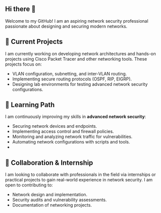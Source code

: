 ## Hi there 👋
Welcome to my GitHub! I am an aspiring network security professional passionate about designing and securing modern networks.
## 🔭 Current Projects
I am currently working on developing network architectures and hands-on projects using Cisco Packet Tracer and other networking tools. These projects focus on:

- VLAN configuration, subnetting, and inter-VLAN routing.
- Implementing secure routing protocols (OSPF, RIP, EIGRP).
- Designing lab environments for testing advanced network security configurations.
 
## 🌱 Learning Path
I am continuously improving my skills in **advanced network security**:

- Securing network devices and endpoints.
- Implementing access control and firewall policies.
- Monitoring and analyzing network traffic for vulnerabilities.
- Automating network configurations with scripts and tools.
- 
## 👯 Collaboration & Internship
I am looking to collaborate with professionals in the field via internships or practical projects to gain real-world experience in network security. I am open to contributing to:

- Network design and implementation.
- Security audits and vulnerability assessments.
- Documentation of networking projects.
<!--
**c911K/c911k** is a ✨ _special_ ✨ repository because its `README.md` (this file) appears on your GitHub profile.

Here are some ideas to get you started:

- 🔭 I’m currently working on ...
- 🌱 I’m currently learning ...
- 👯 I’m looking to collaborate on ...
- 🤔 I’m looking for help with ...
- 💬 Ask me about ...
- 📫 How to reach me: ...
- 😄 Pronouns: ...
- ⚡ Fun fact: ...
-->
